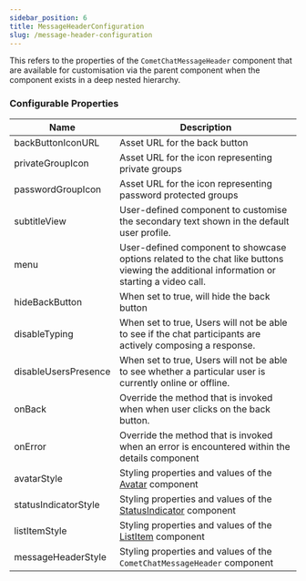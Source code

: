 ```yaml
---
sidebar_position: 6
title: MessageHeaderConfiguration
slug: /message-header-configuration
---
```


This refers to the properties of the `CometChatMessageHeader` component that are available for customisation via the parent component when the component exists in a deep nested hierarchy.

### Configurable Properties

| Name | Description |
| ---- | ---- |
| backButtonIconURL | Asset URL for the back button |
| privateGroupIcon | Asset URL for the icon representing private groups |
| passwordGroupIcon | Asset URL for the icon representing password protected groups |
| subtitleView | User-defined component to customise the secondary text shown in the default user profile. |
| menu | User-defined component to showcase options related to the chat like buttons viewing the additional information or starting a video call. |
| hideBackButton | When set to true, will hide the back button |
| disableTyping | When set to true, Users will not be able to see if the chat participants are actively composing a response. |
| disableUsersPresence | When set to true, Users will not be able to see whether a particular user is currently online or offline. |
| onBack | Override the method that is invoked when when user clicks on the back button. |
| onError | Override the method that is invoked when an error is encountered within the details component |
| avatarStyle | Styling properties and values of the [Avatar](/web-elements/avatar) component |
| statusIndicatorStyle | Styling properties and values of the [StatusIndicator](/web-elements/status-indicator) component |
| listItemStyle | Styling properties and values of the [ListItem](/web-elements/list-item) component |
| messageHeaderStyle | Styling properties and values of the `CometChatMessageHeader` component |
